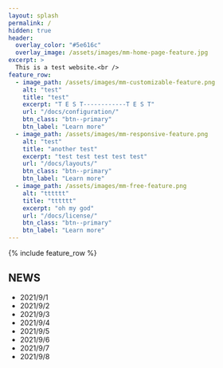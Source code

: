 ```yaml
---
layout: splash
permalink: /
hidden: true
header:
  overlay_color: "#5e616c"
  overlay_image: /assets/images/mm-home-page-feature.jpg
excerpt: >
  This is a test website.<br />
feature_row:
  - image_path: /assets/images/mm-customizable-feature.png
    alt: "test"
    title: "test"
    excerpt: "T E S T------------T E S T"
    url: "/docs/configuration/"
    btn_class: "btn--primary"
    btn_label: "Learn more"
  - image_path: /assets/images/mm-responsive-feature.png
    alt: "test"
    title: "another test"
    excerpt: "test test test test test"
    url: "/docs/layouts/"
    btn_class: "btn--primary"
    btn_label: "Learn more"
  - image_path: /assets/images/mm-free-feature.png
    alt: "tttttt"
    title: "tttttt"
    excerpt: "oh my god"
    url: "/docs/license/"
    btn_class: "btn--primary"
    btn_label: "Learn more"   
---
```


{% include feature_row %}

## NEWS

- 2021/9/1
- 2021/9/2
- 2021/9/3
- 2021/9/4
- 2021/9/5
- 2021/9/6
- 2021/9/7
- 2021/9/8

